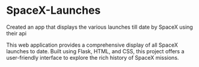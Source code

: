 # SpaceX-Launches
Created an app that displays the various launches till date by SpaceX using their api

This web application provides a comprehensive display of all SpaceX launches to date. Built using Flask, HTML, and CSS, this project offers a user-friendly interface to explore the rich history of SpaceX missions.

